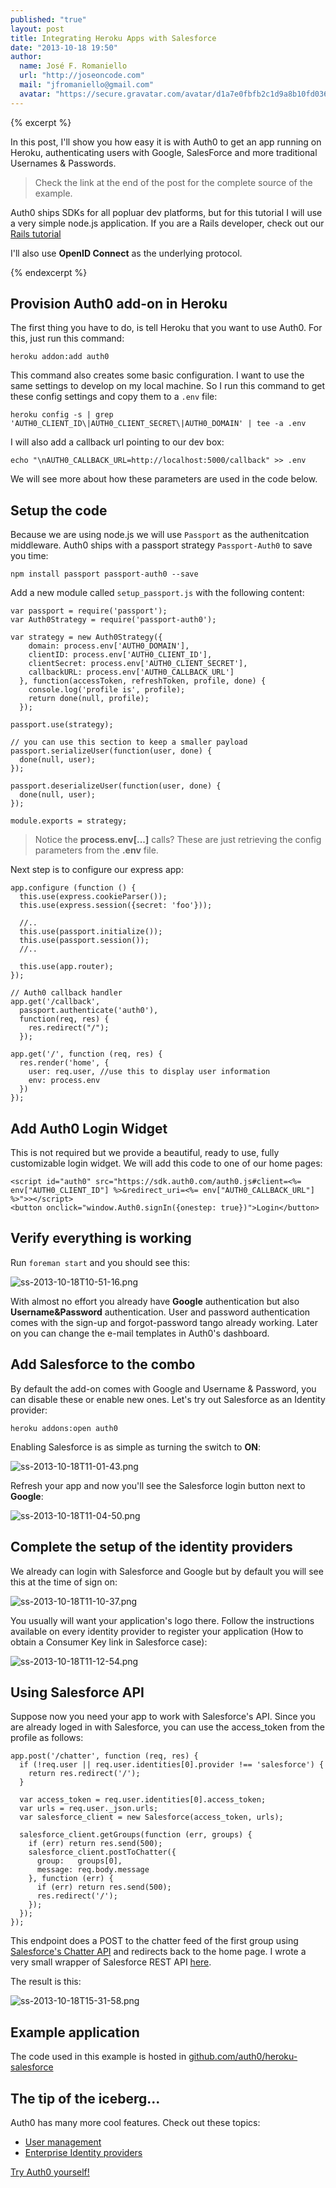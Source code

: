 ```yaml
---
published: "true"
layout: post
title: Integrating Heroku Apps with Salesforce
date: "2013-10-18 19:50"
author: 
  name: José F. Romaniello
  url: "http://joseoncode.com"
  mail: "jfromaniello@gmail.com"
  avatar: "https://secure.gravatar.com/avatar/d1a7e0fbfb2c1d9a8b10fd03648da78f.png"
---
```


{% excerpt %} 

In this post, I'll show you how easy it is with Auth0 to get an app running on Heroku, authenticating users with Google, SalesForce and more traditional Usernames & Passwords.

> Check the link at the end of the post for the complete source of the example.

Auth0 ships SDKs for all popluar dev platforms, but for this tutorial I will use a very simple node.js application. If you are a Rails developer, check out our [Rails tutorial](https://devcenter.heroku.com/articles/auth0#using-with-rails)

I'll also use __OpenID Connect__ as the underlying protocol. 

{% endexcerpt %}

## Provision Auth0 add-on in Heroku

The first thing you have to do, is tell Heroku that you want to use Auth0. For this, just run this command:

    heroku addon:add auth0

This command also creates some basic configuration. I want to use the same settings to develop on my local machine. So I run this command to get these config settings and copy them to a `.env` file:

    heroku config -s | grep 'AUTH0_CLIENT_ID\|AUTH0_CLIENT_SECRET\|AUTH0_DOMAIN' | tee -a .env

I will also add a callback url pointing to our dev box:

    echo "\nAUTH0_CALLBACK_URL=http://localhost:5000/callback" >> .env

We will see more about how these parameters are used in the code below.


## Setup the code

Because we are using node.js we will use `Passport` as the authenitcation middleware. Auth0 ships with a passport strategy `Passport-Auth0` to save you time:

    npm install passport passport-auth0 --save

Add a new module called `setup_passport.js` with the following content: 

    var passport = require('passport');
    var Auth0Strategy = require('passport-auth0');

    var strategy = new Auth0Strategy({  
        domain: process.env['AUTH0_DOMAIN'],
        clientID: process.env['AUTH0_CLIENT_ID'],
        clientSecret: process.env['AUTH0_CLIENT_SECRET'],
        callbackURL: process.env['AUTH0_CALLBACK_URL']
      }, function(accessToken, refreshToken, profile, done) {
        console.log('profile is', profile);
        return done(null, profile);
      });

    passport.use(strategy);

    // you can use this section to keep a smaller payload
    passport.serializeUser(function(user, done) {
      done(null, user); 
    });

    passport.deserializeUser(function(user, done) {
      done(null, user);
    });

    module.exports = strategy; 

> Notice the __process.env[...]__ calls? These are just retrieving the config parameters from the __.env__ file.

Next step is to configure our express app:

    app.configure (function () {
      this.use(express.cookieParser());
      this.use(express.session({secret: 'foo'}));

      //..
      this.use(passport.initialize());
      this.use(passport.session());
      //..

      this.use(app.router);
    });

    // Auth0 callback handler
    app.get('/callback', 
      passport.authenticate('auth0'), 
      function(req, res) {
        res.redirect("/");
      });

    app.get('/', function (req, res) {
      res.render('home', {
        user: req.user, //use this to display user information
        env: process.env
      }) 
    });

## Add Auth0 Login Widget

This is not required but we provide a beautiful, ready to use, fully customizable login widget. We will add this code to one of our home pages:

    <script id="auth0" src="https://sdk.auth0.com/auth0.js#client=<%= env["AUTH0_CLIENT_ID"] %>&redirect_uri=<%= env["AUTH0_CALLBACK_URL"] %>">></script>
    <button onclick="window.Auth0.signIn({onestep: true})">Login</button>

## Verify everything is working

Run `foreman start` and you should see this:

![ss-2013-10-18T10-51-16.png](http://blog.auth0.com.s3.amazonaws.com/ss-2013-10-18T10-51-16.png)

With almost no effort you already have __Google__ authentication but also __Username&Password__ authentication. User and password authentication comes with the sign-up and forgot-password tango already working. Later on you can change the e-mail templates in Auth0's dashboard.

## Add Salesforce to the combo

By default the add-on comes with Google and Username & Password, you can disable these or enable new ones. Let's try out Salesforce as an Identity provider:

    heroku addons:open auth0

Enabling Salesforce is as simple as turning the switch to __ON__:

![ss-2013-10-18T11-01-43.png](http://blog.auth0.com.s3.amazonaws.com/ss-2013-10-18T11-01-43.png)

Refresh your app and now you'll see the Salesforce login button next to __Google__:

![ss-2013-10-18T11-04-50.png](http://blog.auth0.com.s3.amazonaws.com/ss-2013-10-18T11-04-50.png)

## Complete the setup of the identity providers

We already can login with Salesforce and Google but by default you will see this at the time of sign on:

![ss-2013-10-18T11-10-37.png](http://blog.auth0.com.s3.amazonaws.com/ss-2013-10-18T11-10-37.png)

You usually will want your application's logo there. Follow the instructions available on every identity provider to register your application (How to obtain a Consumer Key link in Salesforce case):

![ss-2013-10-18T11-12-54.png](http://blog.auth0.com.s3.amazonaws.com/ss-2013-10-18T11-12-54.png)

## Using Salesforce API

Suppose now you need your app to work with Salesforce's API. Since you are already loged in with Salesforce, you can use the access_token from the profile as follows:

    app.post('/chatter', function (req, res) {
      if (!req.user || req.user.identities[0].provider !== 'salesforce') {
        return res.redirect('/');
      }

      var access_token = req.user.identities[0].access_token;
      var urls = req.user._json.urls;
      var salesforce_client = new Salesforce(access_token, urls);

      salesforce_client.getGroups(function (err, groups) {
        if (err) return res.send(500);
        salesforce_client.postToChatter({
          group:   groups[0],
          message: req.body.message
        }, function (err) {
          if (err) return res.send(500);
          res.redirect('/');
        });
      });
    });

This endpoint does a POST to the chatter feed of the first group using [Salesforce's Chatter API](http://www.salesforce.com/us/developer/docs/chatterapi/) and redirects back to the home page. I wrote a very small wrapper of Salesforce REST API [here](https://github.com/auth0/heroku-salesforce/blob/master/lib/salesforce.js). 

The result is this:

![ss-2013-10-18T15-31-58.png](http://blog.auth0.com.s3.amazonaws.com/ss-2013-10-18T15-31-58.png)


## Example application

The code used in this example is hosted in [github.com/auth0/heroku-salesforce](https://github.com/auth0/heroku-salesforce)

## The tip of the iceberg...

Auth0 has many more cool features. Check out these topics:

  -  [User management](http://blog.auth0.com/2013/10/04/Much-better-insights-into-your-users/)
  -  [Enterprise Identity providers](https://docs.auth0.com/identityproviders)


[Try Auth0 yourself!](http://developers.auth0.com)